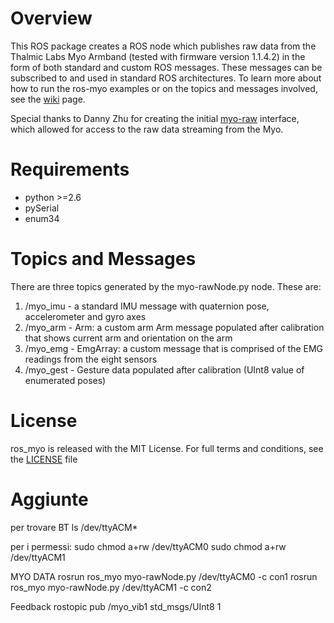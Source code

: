# Overview
This ROS package creates a ROS node which publishes raw data from the Thalmic Labs Myo Armband (tested with firmware version 1.1.4.2) in the form of both standard and custom ROS messages. These messages can be subscribed to and used in standard ROS architectures. To learn more about how to run the ros-myo examples or on the topics and messages involved, see the [wiki](https://github.com/roboTJ101/ros_myo/wiki) page.

Special thanks to Danny Zhu for creating the initial [myo-raw](https://github.com/dzhu/myo-raw) interface, which allowed for access to the raw data streaming from the Myo.

# Requirements
 - python >=2.6
 - pySerial
 - enum34

# Topics and Messages
There are three topics generated by the myo-rawNode.py node. These are:
  1. /myo_imu - a standard IMU message with quaternion pose, accelerometer and gyro axes
  2. /myo_arm - Arm: a custom arm Arm message populated after calibration that shows current arm and orientation on the arm
  3. /myo_emg - EmgArray: a custom message that is comprised of the EMG readings from the eight sensors
  4. /myo_gest - Gesture data populated after calibration (UInt8 value of enumerated poses)

# License
ros_myo is released with the MIT License. For full terms and conditions, see the [LICENSE](LICENSE) file

# Aggiunte

per trovare BT
ls /dev/ttyACM*

per i permessi:
sudo chmod a+rw /dev/ttyACM0
sudo chmod a+rw /dev/ttyACM1

MYO DATA
rosrun ros_myo myo-rawNode.py /dev/ttyACM0 -c con1
rosrun ros_myo myo-rawNode.py /dev/ttyACM1 -c con2

Feedback
rostopic pub /myo_vib1 std_msgs/UInt8 1